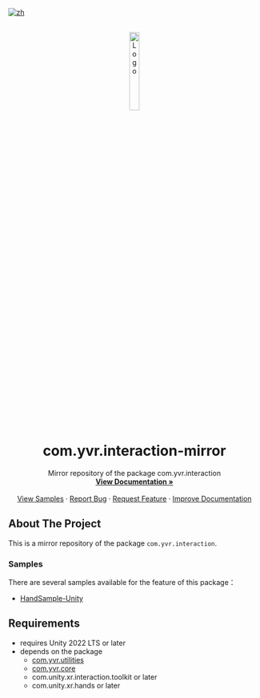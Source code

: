 [![zh](https://img.shields.io/badge/lang-zh-blue.svg)](./README.zh.md)

<br />
<div align="center">
    <a href="https://github.com/PlayForDreamDevelopers/com.yvr.interaction-mirror">
        <img src="https://www.pfdm.cn/en/static/img/logo.2b1b07e.png" alt="Logo" width="20%">
    </a>
    <h1 align="center"> com.yvr.interaction-mirror </h1>
    <p align="center">
        Mirror repository of the package com.yvr.interaction
        <br />
        <a href="https://github.com/PlayForDreamDevelopers/com.yvr.interaction-mirror"><strong>View Documentation »</strong></a>
        <br />
        <br />
        <a href="#samples">View Samples</a>
        &middot;
        <a href="https://github.com/PlayForDreamDevelopers/com.yvr.interaction-mirror/issues/new?template=bug_report.yml">Report Bug</a>
        &middot;
        <a href="https://github.com/PlayForDreamDevelopers/com.yvr.interaction-mirror/issues/new?template=feature_request.yml">Request Feature</a>
        &middot;
        <a href="https://github.com/PlayForDreamDevelopers/com.yvr.interaction-mirror/issues/new?template=documentation_update.yml">Improve Documentation</a>
    </p>

</div>

## About The Project

This is a mirror repository of the package `com.yvr.interaction`. 

### Samples

There are several samples available for the feature of this package：

- [HandSample-Unity](https://github.com/PlayForDreamDevelopers/HandSample-Unity)

## Requirements

- requires Unity 2022 LTS or later
- depends on the package 
  - [com.yvr.utilities](https://github.com/PlayForDreamDevelopers/com.yvr.utilities-mirror)
  - [com.yvr.core](https://github.com/PlayForDreamDevelopers/com.yvr.core-mirror)
  - com.unity.xr.interaction.toolkit or later
  - com.unity.xr.hands or later
